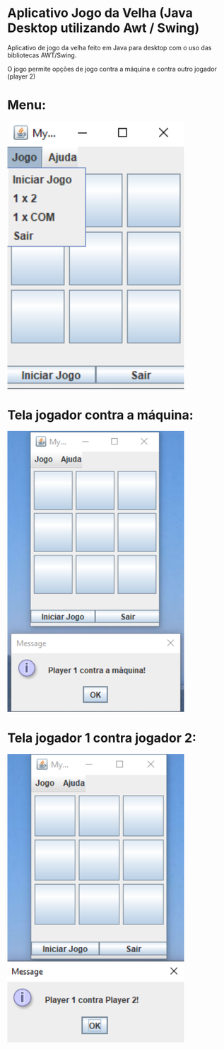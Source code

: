 # Aplicativo Jogo da Velha (Java Desktop utilizando Awt / Swing)

Aplicativo de jogo da velha feito em Java para desktop com o uso das bibliotecas AWT/Swing.

O jogo permite opções de jogo contra a máquina e contra outro jogador (player 2)

# Menu:

<img src="https://github.com/fpreviatti/Jogo-da-Velha/blob/main/Menu.png" width="400px" height="auto">

# Tela jogador contra a máquina:

<img src="https://github.com/fpreviatti/Jogo-da-Velha/blob/main/vsmaquina.png" width="400px" height="auto">

# Tela jogador 1 contra jogador 2:

<img src="https://github.com/fpreviatti/Jogo-da-Velha/blob/main/vsp2.png" width="400px" height="auto">


